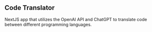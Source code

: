 Code Translator
---------------

NextJS app that utilizes the OpenAI API and ChatGPT to translate code between different programming languages.